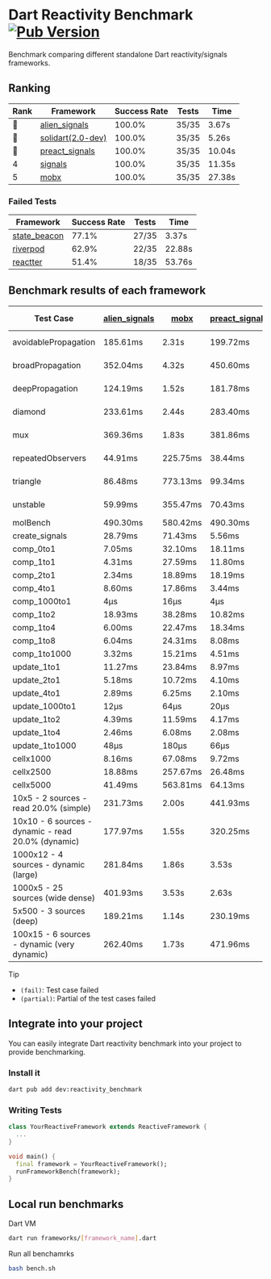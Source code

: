 # Dart Reactivity Benchmark [![Pub Version](https://img.shields.io/pub/v/reactivity_benchmark)](https://pub.dev/packages/reactivity_benchmark)

Benchmark comparing different standalone Dart reactivity/signals frameworks.

## Ranking

<!-- ranking start -->
| Rank | Framework | Success Rate | Tests | Time |
|------|-----------|--------------|-------|------|
| 🥇 | [alien_signals](https://github.com/medz/alien-signals-dart) | 100.0% | 35/35 | 3.67s |
| 🥈 | [solidart(2.0-dev)](https://github.com/nank1ro/solidart/tree/dev) | 100.0% | 35/35 | 5.26s |
| 🥉 | [preact_signals](https://pub.dev/packages/preact_signals) | 100.0% | 35/35 | 10.04s |
| 4 | [signals](https://github.com/rodydavis/signals.dart) | 100.0% | 35/35 | 11.35s |
| 5 | [mobx](https://github.com/mobxjs/mobx.dart) | 100.0% | 35/35 | 27.38s |

<!-- ranking end -->

### **Failed Tests**

<!-- fail start -->
| Framework | Success Rate | Tests | Time |
|-----------|--------------|-------|------|
| [state_beacon](https://github.com/jinyus/dart_beacon) | 77.1% | 27/35 | 3.37s |
| [riverpod](https://github.com/rrousselGit/riverpod) | 62.9% | 22/35 | 22.88s |
| [reactter](https://github.com/2devs-team/reactter) | 51.4% | 18/35 | 53.76s |

<!-- fail end -->

## Benchmark results of each framework

<!-- test-case start -->
| Test Case | [alien_signals](https://github.com/medz/alien-signals-dart) | [mobx](https://github.com/mobxjs/mobx.dart) | [preact_signals](https://pub.dev/packages/preact_signals) | [reactter](https://github.com/2devs-team/reactter) | [riverpod](https://github.com/rrousselGit/riverpod) | [signals](https://github.com/rodydavis/signals.dart) | [solidart(2.0-dev)](https://github.com/nank1ro/solidart/tree/dev) | [state_beacon](https://github.com/jinyus/dart_beacon) |
|---|---|---|---|---|---|---|---|---|
| avoidablePropagation | 185.61ms | 2.31s | 199.72ms | 1.25s | 1.41s | 207.64ms | 273.48ms | 157.86ms (fail) |
| broadPropagation | 352.04ms | 4.32s | 450.60ms | 4.99s | 81.35ms (fail) | 458.62ms | 507.21ms | 5.98ms (fail) |
| deepPropagation | 124.19ms | 1.52s | 181.78ms | 4.00s | 1.93s (fail) | 177.28ms | 176.35ms | 141.25ms (fail) |
| diamond | 233.61ms | 2.44s | 283.40ms | 14.03s (fail) | 2.65s (fail) | 291.18ms | 348.04ms | 190.39ms (fail) |
| mux | 369.36ms | 1.83s | 381.86ms | 1.02s | 586.97ms (fail) | 404.92ms | 441.83ms | 193.45ms (fail) |
| repeatedObservers | 44.91ms | 225.75ms | 38.44ms | 9.74s | 390.68ms (fail) | 48.54ms | 79.22ms | 52.36ms (fail) |
| triangle | 86.48ms | 773.13ms | 99.34ms | 4.52s | 938.22ms (fail) | 114.18ms | 116.07ms | 78.37ms (fail) |
| unstable | 59.99ms | 355.47ms | 70.43ms | 7.64s | 649.96ms (fail) | 73.72ms | 94.30ms | 334.82ms (fail) |
| molBench | 490.30ms | 580.42ms | 490.30ms | 5.90s | 12.47ms | 485.13ms | 492.51ms | 1.05ms |
| create_signals | 28.79ms | 71.43ms | 5.56ms | 13.34ms | 23.62ms | 26.82ms | 73.13ms | 59.57ms |
| comp_0to1 | 7.05ms | 32.10ms | 18.11ms | 13.68ms | 13.68ms | 12.40ms | 27.47ms | 52.08ms |
| comp_1to1 | 4.31ms | 27.59ms | 11.80ms | 99.56ms | 20.45ms | 26.89ms | 47.94ms | 52.73ms |
| comp_2to1 | 2.34ms | 18.89ms | 18.19ms | 72.37ms | 23.93ms | 9.96ms | 24.82ms | 35.16ms |
| comp_4to1 | 8.60ms | 17.86ms | 3.44ms | 85.23ms | 6.97ms | 2.02ms | 13.76ms | 15.91ms |
| comp_1000to1 | 4μs | 16μs | 4μs | 59.32ms | 3μs | 5μs | 15μs | 42μs |
| comp_1to2 | 18.93ms | 38.28ms | 10.82ms | 66.89ms | 11.25ms | 18.83ms | 31.65ms | 44.49ms |
| comp_1to4 | 6.00ms | 22.47ms | 18.34ms | 99.18ms | 25.35ms | 13.45ms | 33.70ms | 43.66ms |
| comp_1to8 | 6.04ms | 24.31ms | 8.08ms | 116.37ms | 5.01ms | 6.98ms | 22.39ms | 42.34ms |
| comp_1to1000 | 3.32ms | 15.21ms | 4.51ms | 47.90ms | 4.30ms | 4.53ms | 15.23ms | 37.92ms |
| update_1to1 | 11.27ms | 23.84ms | 8.97ms | N/A | 87.48ms | 9.37ms | 16.31ms | 5.73ms |
| update_2to1 | 5.18ms | 10.72ms | 4.10ms | N/A | 45.05ms | 4.63ms | 7.97ms | 3.31ms |
| update_4to1 | 2.89ms | 6.25ms | 2.10ms | N/A | 21.00ms | 2.30ms | 4.01ms | 1.46ms |
| update_1000to1 | 12μs | 64μs | 20μs | N/A | 192μs | 23μs | 40μs | 14μs |
| update_1to2 | 4.39ms | 11.59ms | 4.17ms | N/A | 44.79ms | 4.87ms | 7.91ms | 2.96ms |
| update_1to4 | 2.46ms | 6.08ms | 2.08ms | N/A | 21.19ms | 2.29ms | 4.03ms | 1.46ms |
| update_1to1000 | 48μs | 180μs | 66μs | N/A | 95μs | 44μs | 150μs | 368μs |
| cellx1000 | 8.16ms | 67.08ms | 9.72ms | N/A | N/A | 9.48ms | 11.04ms | 5.14ms |
| cellx2500 | 18.88ms | 257.67ms | 26.48ms | N/A | N/A | 32.70ms | 32.02ms | 26.73ms |
| cellx5000 | 41.49ms | 563.81ms | 64.13ms | N/A | N/A | 63.01ms | 74.96ms | 61.41ms |
| 10x5 - 2 sources - read 20.0% (simple) | 231.73ms | 2.00s | 441.93ms | N/A | 2.25s | 502.98ms | 349.24ms | 235.62ms |
| 10x10 - 6 sources - dynamic - read 20.0% (dynamic) | 177.97ms | 1.55s | 320.25ms | N/A | 1.48s (partial) | 281.40ms | 245.20ms | 197.54ms |
| 1000x12 - 4 sources - dynamic (large) | 281.84ms | 1.86s | 3.53s | N/A | 2.60s (partial) | 3.78s | 459.07ms | 338.44ms |
| 1000x5 - 25 sources (wide dense) | 401.93ms | 3.53s | 2.63s | N/A | 4.37s | 3.57s | 599.65ms | 486.88ms |
| 5x500 - 3 sources (deep) | 189.21ms | 1.14s | 230.19ms | N/A | 1.39s | 229.27ms | 251.92ms | 204.96ms |
| 100x15 - 6 sources - dynamic (very dynamic) | 262.40ms | 1.73s | 471.96ms | N/A | 1.79s (partial) | 472.69ms | 381.89ms | 256.55ms |

<!-- test-case end -->

> [!TIP]
> - `(fail)`: Test case failed
> - `(partial)`: Partial of the test cases failed

## Integrate into your project

You can easily integrate Dart reactivity benchmark into your project to provide benchmarking.

### Install it

```bash
dart pub add dev:reactivity_benchmark
```

### Writing Tests

```dart
class YourReactiveFramework extends ReactiveFramework {
  ...
}

void main() {
  final framework = YourReactiveFramework();
  runFrameworkBench(framework);
}
```

## Local run benchmarks

Dart VM
```bash
dart run frameworks/[framework_name].dart
```

Run all benchamrks
```bash
bash bench.sh
```
